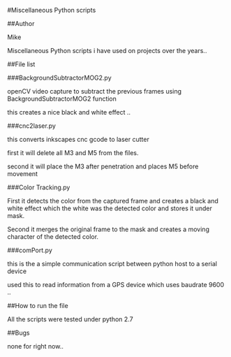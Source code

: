 #Miscellaneous Python scripts 

##Author

Mike

Miscellaneous Python scripts i have used on projects over the years..

##File list

###BackgroundSubtractorMOG2.py  

openCV video capture to subtract the previous frames using BackgroundSubtractorMOG2 function

this creates a nice black and white effect .. 


###cnc2laser.py 

this converts inkscapes cnc gcode to laser cutter 

first it will delete all M3 and M5 from the files.

second it will place the M3 after penetration and places M5 before movement


###Color Tracking.py 

First it detects the color from the captured frame and creates a black and white effect which the white was the detected color and stores it under mask.

Second it merges the original frame to the mask and creates a moving character of the detected color.
 
###comPort.py 
 
this is the a simple communication script between python host to a serial device
 
used this to read information from a GPS device which uses baudrate 9600 .. 

##How to run the file

All the scripts were tested under python 2.7 

##Bugs

none for right now..
